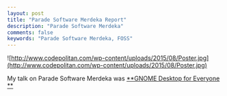```yaml
---
layout: post
title: "Parade Software Merdeka Report"
description: "Parade Software Merdeka"
comments: false
keywords: "Parade Software Merdeka, FOSS"
---
```

![http://www.codepolitan.com/wp-content/uploads/2015/08/Poster.jpg](http://www.codepolitan.com/wp-content/uploads/2015/08/Poster.jpg)

My talk on Parade Software Merdeka was [**GNOME Desktop for Everyone **](http://www.slideshare.net/cho2marsmellow/gnometm-desktop-for-everyone)
